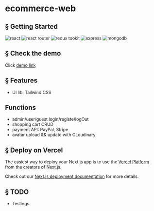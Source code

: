 # ecommerce-web


## § Getting Started
![react](https://img.shields.io/badge/react-%2320232a.svg?style=for-the-badge&logo=react&logoColor=%2361DAFB)
![react router](https://img.shields.io/badge/react--Router-%2320232a.svg?style=for-the-badge&logo=reactRouter&logoColor=red)
![redux tookit](https://img.shields.io/badge/redux--tookit-%2320232a.svg?style=for-the-badge&logo=redux&logoColor=blueviolet)
![express](https://img.shields.io/badge/express-%2320232a.svg?style=for-the-badge&logo=express&logoColor=%2361DAFB)
![mongodb](https://img.shields.io/badge/mongodb-%2320232a.svg?style=for-the-badge&logo=mongodb&logoColor=green)

## § Check the demo

Click [demo link](https://moiveweb.vercel.app)

## § Features

* UI lib: Tailwind CSS

## Functions

* admin/user/guest login/registe/logOut
* shopping cart CRUD
* payment API: PayPal, Stripe
* avatar upload && update with CLoudinary

## § Deploy on Vercel

The easiest way to deploy your Next.js app is to use the [Vercel Platform](https://vercel.com/new?utm_medium=default-template&filter=next.js&utm_source=create-next-app&utm_campaign=create-next-app-readme) from the creators of Next.js.

Check out our [Next.js deployment documentation](https://nextjs.org/docs/deployment) for more details.

## § TODO

* Testings